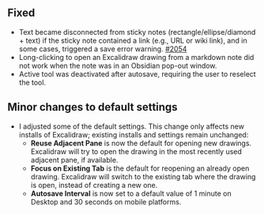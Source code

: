 ## Fixed
- Text became disconnected from sticky notes (rectangle/ellipse/diamond + text) if the sticky note contained a link (e.g., URL or wiki link), and in some cases, triggered a save error warning. [#2054](https://github.com/zsviczian/obsidian-excalidraw-plugin/issues/2054)
- Long-clicking to open an Excalidraw drawing from a markdown note did not work when the note was in an Obsidian pop-out window.
- Active tool was deactivated after autosave, requiring the user to reselect the tool.

## Minor changes to default settings
- I adjusted some of the default settings. This change only affects new installs of Excalidraw; existing installs and settings remain unchanged:
  - **Reuse Adjacent Pane** is now the default for opening new drawings. Excalidraw will try to open the drawing in the most recently used adjacent pane, if available.
  - **Focus on Existing Tab** is the default for reopening an already open drawing. Excalidraw will switch to the existing tab where the drawing is open, instead of creating a new one.
  - **Autosave Interval** is now set to a default value of 1 minute on Desktop and 30 seconds on mobile platforms.